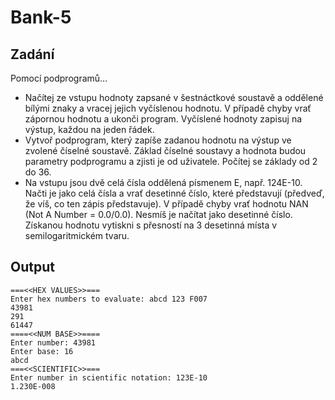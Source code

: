 # Bank-5

## Zadání
Pomocí podprogramů...
- Načítej ze vstupu hodnoty zapsané v šestnáctkové soustavě a oddělené bílými znaky a vracej jejich vyčíslenou hodnotu. V případě chyby vrať zápornou hodnotu a ukonči program. Vyčíslené hodnoty zapisuj na výstup, každou na jeden řádek.
- Vytvoř podprogram, který zapíše zadanou hodnotu na výstup ve zvolené číselné soustavě. Základ číselné soustavy a hodnota budou parametry podprogramu a zjisti je od uživatele. Počítej se základy od 2 do 36.
- Na vstupu jsou dvě celá čísla oddělená písmenem E, např. 124E-10. Načti je jako celá čísla a vrať desetinné číslo, které představují (předveď, že víš, co ten zápis představuje). V případě chyby vrať hodnotu NAN (Not A Number = 0.0/0.0). Nesmíš je načítat jako desetinné číslo. Získanou hodnotu vytiskni s přesností na 3 desetinná místa v semilogaritmickém tvaru.

## Output
```
===<<HEX VALUES>>===
Enter hex numbers to evaluate: abcd 123 F007
43981
291
61447
====<<NUM BASE>>====
Enter number: 43981
Enter base: 16
abcd
===<<SCIENTIFIC>>===
Enter number in scientific notation: 123E-10
1.230E-008
```
